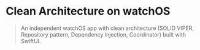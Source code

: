 # Clean Architecture on watchOS

> An independent watchOS app with clean architecture (SOLID VIPER, Repository pattern, Dependency Injection, Coordinator) built with SwiftUI.
